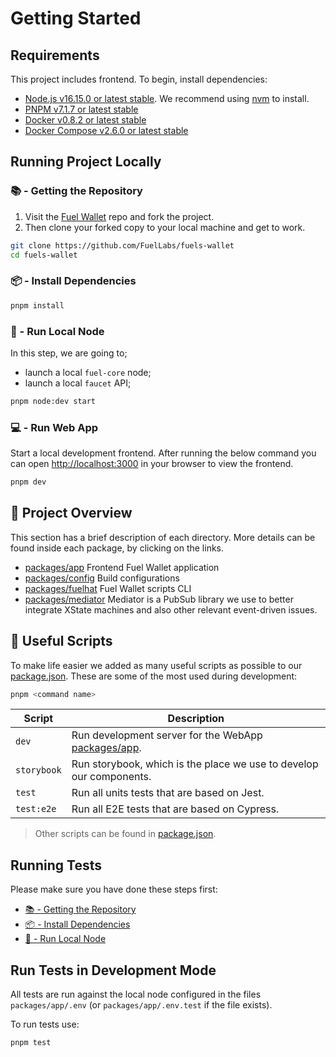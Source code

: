 # Getting Started

## Requirements

This project includes frontend. To begin, install dependencies:

- [Node.js v16.15.0 or latest stable](https://nodejs.org/en/). We recommend using [nvm](https://github.com/nvm-sh/nvm) to install.
- [PNPM v7.1.7 or latest stable](https://pnpm.io/installation/)
- [Docker v0.8.2 or latest stable](https://docs.docker.com/get-docker/)
- [Docker Compose v2.6.0 or latest stable](https://docs.docker.com/get-docker/)

## Running Project Locally

### 📚 - Getting the Repository

1. Visit the [Fuel Wallet](https://github.com/FuelLabs/fuels-wallet) repo and fork the project.
2. Then clone your forked copy to your local machine and get to work.

```sh
git clone https://github.com/FuelLabs/fuels-wallet
cd fuels-wallet
```

### 📦 - Install Dependencies

```sh
pnpm install
```

### 📒 - Run Local Node

In this step, we are going to;

- launch a local `fuel-core` node;
- launch a local `faucet` API;

```sh
pnpm node:dev start
```

### 💻 - Run Web App

Start a local development frontend. After running the below command you can open [http://localhost:3000](http://localhost:3000) in your browser to view the frontend.

```sh
pnpm dev
```

## 📗 Project Overview

This section has a brief description of each directory. More details can be found inside each package, by clicking on the links.

- [packages/app](../packages/app/) Frontend Fuel Wallet application
- [packages/config](../packages/config/) Build configurations
- [packages/fuelhat](../packages/fuelhat/) Fuel Wallet scripts CLI
- [packages/mediator](../packages/mediator/) Mediator is a PubSub library we use to better integrate XState machines and also other relevant event-driven issues.

## 🧰 Useful Scripts

To make life easier we added as many useful scripts as possible to our [package.json](../package.json). These are some of the most used during development:

```sh
pnpm <command name>
```

| Script      | Description                                                             |
| ----------- | ----------------------------------------------------------------------- |
| `dev`       | Run development server for the WebApp [packages/app](../packages/app/). |
| `storybook` | Run storybook, which is the place we use to develop our components.     |
| `test`      | Run all units tests that are based on Jest.                             |
| `test:e2e`  | Run all E2E tests that are based on Cypress.                            |

> Other scripts can be found in [package.json](../package.json).

## Running Tests

Please make sure you have done these steps first:

- [📚 - Getting the Repository](#---getting-the-repository)
- [📦 - Install Dependencies](#---install-dependencies)
- [📒 - Run Local Node](#---run-local-node)

## Run Tests in Development Mode

All tests are run against the local node configured in the files `packages/app/.env` (or `packages/app/.env.test` if the file exists).

To run tests use:

```sh
pnpm test
```
